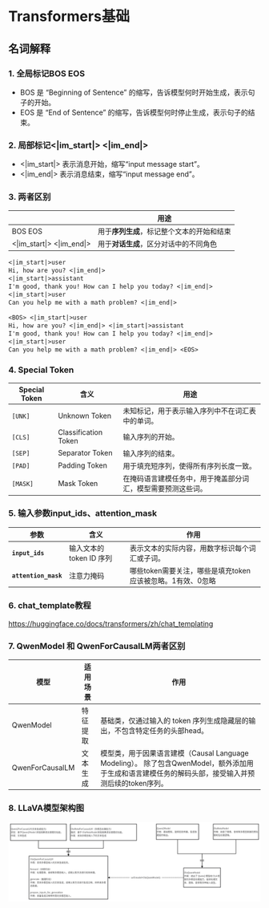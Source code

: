 # Transformers基础



## 名词解释

### 1. 全局标记BOS  EOS 

- BOS 是 “Beginning of Sentence” 的缩写，告诉模型何时开始生成，表示句子的开始。
- EOS 是 “End of Sentence” 的缩写，告诉模型何时停止生成，表示句子的结束。

### 2.  局部标记<|im_start|>   <|im_end|>

- <|im_start|>  表示消息开始，缩写“input message start”。
- <|im_end|>   表示消息结束，缩写“input message end”。

### 3.  两者区别

|                                | 用途                                       |
| ------------------------------ | ------------------------------------------ |
| BOS  EOS                       | 用于**序列生成**，标记整个文本的开始和结束 |
| <\|im_start\|>    <\|im_end\|> | 用于**对话生成**，区分对话中的不同角色     |

```
<|im_start|>user
Hi, how are you? <|im_end|>
<|im_start|>assistant
I'm good, thank you! How can I help you today? <|im_end|>
<|im_start|>user
Can you help me with a math problem? <|im_end|>
```

```
<BOS> <|im_start|>user
Hi, how are you? <|im_end|> <|im_start|>assistant
I'm good, thank you! How can I help you today? <|im_end|> <|im_start|>user
Can you help me with a math problem? <|im_end|> <EOS>
```

### 4. Special Token

| **Special Token** | **含义**             | **用途**                                                     |
| ----------------- | -------------------- | ------------------------------------------------------------ |
| `[UNK]`           | Unknown Token        | 未知标记，用于表示输入序列中不在词汇表中的单词。             |
| `[CLS]`           | Classification Token | 输入序列的开始。                                             |
| `[SEP]`           | Separator Token      | 输入序列的结束。                                             |
| `[PAD]`           | Padding Token        | 用于填充短序列，使得所有序列长度一致。                       |
| `[MASK]`          | Mask Token           | 在掩码语言建模任务中，用于掩盖部分词汇，模型需要预测这些词。 |

### 5. 输入参数input_ids、attention_mask

| **参数**             | **含义**                 | **作用**                                                    |
| -------------------- | ------------------------ | ----------------------------------------------------------- |
| **`input_ids`**      | 输入文本的 token ID 序列 | 表示文本的实际内容，用数字标识每个词汇或子词。              |
| **`attention_mask`** | 注意力掩码               | 哪些token需要关注，哪些是填充token 应该被忽略。1有效、0忽略 |

### 6. chat_template教程

https://huggingface.co/docs/transformers/zh/chat_templating

### 7. QwenModel 和 QwenForCausalLM两者区别

| 模型            | 适用场景 | 作用                                                         |
| --------------- | -------- | ------------------------------------------------------------ |
| QwenModel       | 特征提取 | 基础类，仅通过输入的 token 序列生成隐藏层的输出，不包含特定任务的头部head。 |
| QwenForCausalLM | 文本生成 | 模型类，用于因果语言建模（Causal Language Modeling）。 除了包含QwenModel，额外添加用于生成和语言建模任务的解码头部，接受输入并预测后续的token序列。 |

### 8. LLaVA模型架构图

<img src="assets/image-20250225201446291.png" alt="image-20250225201446291" style="zoom:100%;" />

